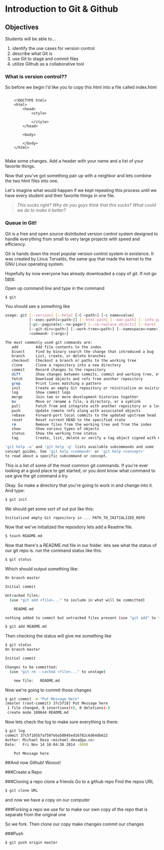 # Introduction to Git & Github

## Objectives

Students will be able to...

1. identify the use cases for version control
2. describe what Git is
3. use Git to stage and commit files
4. utilize Github as a collaborative tool


### What is version control??

So before we begin I'd like you to copy this html into a file called index.html

```

	<!DOCTYPE html>
	<html>
		<head>
			<style>
		
			</style>
		</head>
	
		<body>
	
		</body>
	</html>
	
```

Make some changes. Add a header with your name and a list of your favorite things.

Now that you've got something pair up with a neighbor and lets combine the two html files into one.

Let's imagine what would happen if we kept repeating this process until we have every student and their favorite things in one file.

> *This sucks right? Why do you guys think that this sucks? What could we do to make it better?*

### Queue in Git!
Git is a free and open source distributed version control system designed to handle everything from small to very large projects with speed and efficiency.

Git is hands down the most popular version control system in existence. It was created by Linus Torvalds, the same guy that made the kernel to the GNU Linux operating system.

Hopefully by now everyone has already downloaded a copy of git. If not go [here](http://git-scm.com/download).

Open up command line and type in the command
```bash
$ git
```
You should see a something like

```bash
usage: git [--version] [--help] [-C <path>] [-c name=value]
           [--exec-path[=<path>]] [--html-path] [--man-path] [--info-path]
           [-p|--paginate|--no-pager] [--no-replace-objects] [--bare]
           [--git-dir=<path>] [--work-tree=<path>] [--namespace=<name>]
           <command> [<args>]

The most commonly used git commands are:
   add        Add file contents to the index
   bisect     Find by binary search the change that introduced a bug
   branch     List, create, or delete branches
   checkout   Checkout a branch or paths to the working tree
   clone      Clone a repository into a new directory
   commit     Record changes to the repository
   diff       Show changes between commits, commit and working tree, etc
   fetch      Download objects and refs from another repository
   grep       Print lines matching a pattern
   init       Create an empty Git repository or reinitialize an existing one
   log        Show commit logs
   merge      Join two or more development histories together
   mv         Move or rename a file, a directory, or a symlink
   pull       Fetch from and integrate with another repository or a local branch
   push       Update remote refs along with associated objects
   rebase     Forward-port local commits to the updated upstream head
   reset      Reset current HEAD to the specified state
   rm         Remove files from the working tree and from the index
   show       Show various types of objects
   status     Show the working tree status
   tag        Create, list, delete or verify a tag object signed with GPG

'git help -a' and 'git help -g' lists available subcommands and some
concept guides. See 'git help <command>' or 'git help <concept>'
to read about a specific subcommand or concept.
```

This is a list of some of the most common git commands. If you're ever looking at a good place to get started, or you dont know what command to use give the git command a try.

Okay. So make a directory that you're going to work in and change into it. And type:

```bash 
$ git init
```
We should get some sort of out put like this:

```bash
Initialized empty Git repository in ... PATH_TO_INITIALIZED_REPO
```

Now that we've initialized the repository lets add a Readme file.

```bash
$ touch README.md
```

Now that there's a README.md file in our folder. lets see what the status of our git repo is. run the command status like this:

```bash
$ git status
```

Which should output something like:

```bash
On branch master

Initial commit

Untracked files:
  (use "git add <file>..." to include in what will be committed)

	README.md

nothing added to commit but untracked files present (use "git add" to track)
```

```bash
$ git add README.md
```

Then checking the status will give me something like

```bash
$ git status
On branch master

Initial commit

Changes to be committed:
  (use "git rm --cached <file>..." to unstage)

	new file:   README.md
```

Now we're going to commit those changes

```bash
$ git commit -m "Put Message Here"
[master (root-commit) 37c5f18] Put Message here
 1 file changed, 0 insertions(+), 0 deletions(-)
 create mode 100644 README.md
```

Now lets check the log to make sure everything is there:

```bash
$ git log
commit 37c5f185b7a758feba50845ed16782c6d64db622
Author: Michael Desa <michael.desa@ga.co>
Date:   Fri Nov 14 16:04:36 2014 -0800

    Put Message here
```

##And now Github! Woooo!

###Create a Repo

###Cloning a repo clone a friends
Go to a github repo
Find the repos URL

```bash
$ git clone URL
```

and now we have a copy on our computer

###Forking a repo
we use for to make our own copy of the repo that is separate from the original one

So we fork.
Then clone our copy
make changes
commit our changes

###Push

```bash
$ git push origin master
```
